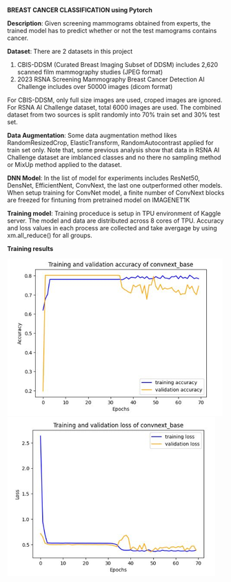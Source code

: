 **BREAST CANCER CLASSIFICATION using Pytorch**

**Description**: Given screening mammograms obtained from experts, the trained model has to predict whether or not the test mamograms contains cancer.

**Dataset**: There are 2 datasets in this project
1) CBIS-DDSM (Curated Breast Imaging Subset of DDSM) includes 2,620 scanned film mammography studies (JPEG format)
2) 2023 RSNA Screening Mammography Breast Cancer Detection AI Challenge includes over 50000 images (dicom format)

For CBIS-DDSM, only full size images are used, croped images are ignored. For RSNA AI Challenge dataset, total 6000 images are used. The combined dataset from two sources is split randomly into 70% train set and 30% test set. 

**Data Augmentation**: Some data augmentation method likes RandomResizedCrop, ElasticTransform, RandomAutocontrast applied for train set only. Note that, some previous analysis show that data in RSNA AI Challenge dataset are imblanced classes and no there no sampling method or MixUp method applied to the dataset.


**DNN Model**: In the list of model for experiments includes ResNet50, DensNet, EfficientNent, ConvNext, the last one outperformed other models. When setup training for ConvNet model, a finite number of ConvNext blocks are freezed for fintuning from pretrained model on IMAGENET1K

**Training model**: Training proceduce is setup in TPU environment of Kaggle server. The model and data are distributed across 8 cores of TPU. Accuracy and loss values in each process are collected and take avergage by using xm.all_reduce() for all groups.

**Training results** 

![](Results\accuracy.JPG)
![](Results\loss.JPG)
